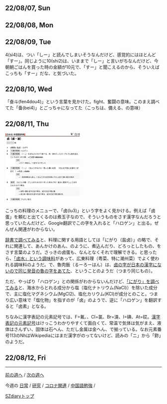 ## 22/08/07, Sun


## 22/08/08, Mon


## 22/08/09, Tue

4(si4)は、つい「しー」と読んでしまいそうなんだけど、感覚的にはほとんど「すー」。同じように10(shi2)は、いままで「しー」と言いがちなんだけど、今朝朝ごはんを買った時の金額が10元で、「すー」と聞こえるのから、そういえばこっちも「すー」だな、と気づいた。

## 22/08/10, Wed

「奋斗(fen4dou4)」という言葉を見かけた。fight、奮闘の意味。このまえ調べてた「备(bei4)」とごっちゃになってた（こっちは、備える、の意味）


## 22/08/11, Thu

<img src="https://github.com/akita11/SZdiary/blob/main/diary/photo/2022-08-11_19.24.23.png" width="240px">

こっちの料理のメニューで、「卤(lu3)」という字をよく見かける。例えば「卤蛋」を頼むと出てくるのは煮玉子なので、そういうものをさす漢字なんだろうと思っていたんだけど、Google翻訳でこの字を入れると「ハロゲン」と出る。ぜんぜん関連がわからない。

[辞書で調べてみる](https://cjjc.weblio.jp/content/%E5%8D%A4)と、料理に関する用語としては「にがり（盐卤）」の略で、それに関連して、あんかけのあん、のように、煮込んだり、どろっとしたもの、をさす言葉のようだ。さっきの卤蛋も、なんとなくそれで理解できる。と思ったら、[「卤水」という調味料](https://baike.baidu.com/item/%E5%8D%A4%E6%B0%B4/6437024)があって、広東料理（粤菜、特に潮州菜）でよく使われる調味料のようだ。で、魯肉飯（るーろーはん）は、[卤の字が日本の漢字にないので同じ発音の魯の字をあてた](https://ja.wikipedia.org/wiki/%E6%BB%B7%E8%82%89%E9%A3%AF)、ということのようだ（つまり同じもの）。

ただ、やっぱり「ハロゲン」との関係がわからないんだけど、[「にがり」を調べてみる](https://ja.wikipedia.org/wiki/%E3%81%AB%E3%81%8C%E3%82%8A)と、海水からとれる成分から塩（塩化ナトリウム(NaCl)）を除いた成分で、主に塩化マグネシウム(MgCl2)、塩化カリウム(KCl)が成分とのこと。つまり広い意味で「塩化物」を指すのが「卤」のようで、逆に「ハロゲン」を翻訳すると「卤素」となる。

ちなみに漢字表記の元素記号では、F=氟、、Cl=氯、Br=溴、I=碘、At=砹。[漢字表記の元素記号](https://ja.wikipedia.org/wiki/%E5%85%83%E7%B4%A0%E3%81%AE%E4%B8%AD%E5%9B%BD%E8%AA%9E%E5%90%8D%E7%A7%B0)はけっこうわかりやすくて面白くて、常温で気体は気がまえ、液体はさんずい、固体は石へん、ただし金属は金へん、で揃っている。なお元素番号113のNhはWikipediaにはまだ漢字がのってないけど、読みの「ニ」から「鉨」のようだ。


## 22/08/12, Fri


***

[前の週へ](2207-5.md) /
[次の週へ](2208-2.md)

今週の
[日常](../diary/2208-1.md) /
[研究](../research/2208-1.md) /
[コロナ関連](../covid19/2208-1.md) / 
[中国語勉強](../chinese/2208-1.md) / 

[SZdiaryトップ](../../README.md)
